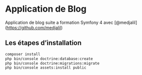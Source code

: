 # Application de Blog

Application de blog suite a formation Symfony 4  avec [@medjalil] (https://github.com/medjalil)

## Les étapes d’installation

```bash
composer install
php bin/console doctrine:database:create
php bin/console doctrine:migrations:migrate
php bin/console assets:install public
```
